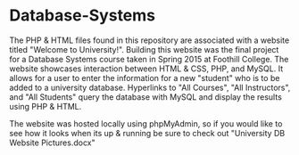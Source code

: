 # Database-Systems
The PHP & HTML files found in this repository are associated with a website titled "Welcome to University!".  Building this website was the final project for a Database Systems course taken in Spring 2015 at Foothill College.  The website showcases interaction between HTML & CSS, PHP, and MySQL.  It allows for a user to enter the information for a new "student" who is to be added to a university database.  Hyperlinks to "All Courses", "All Instructors", and "All Students" query the database with MySQL and display the results using PHP & HTML.

The website was hosted locally using phpMyAdmin, so if you would like to see how it looks when its up & running be sure to check out "University DB Website Pictures.docx"
